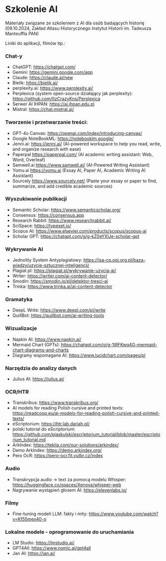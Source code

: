 # Szkolenie AI 
Materiały związane ze szkoleniem z AI dla osób badających historię 
(09.10.2024, Zakład Atlasu Historycznego Instytut Historii im. Tadeusza Manteuffla PAN)

Liniki do aplikacji, filmów itp.:

### Chat-y

- ChatGPT: https://chatgpt.com/
- Gemini: https://gemini.google.com/app
- Claude: https://claude.ai/new
- Bielik: https://bielik.ai/
- perplexity.ai: https://www.perplexity.ai/
- Perplexica (system open-source działający jak perplexity): https://github.com/ItzCrazyKns/Perplexica
- Serwer AI IHPAN: https://ai.ihpan.edu.pl
- Mistral: https://chat.mistral.ai/

### Tworzenie i przetwarzanie treści:

- GPT-4o Canvas: https://openai.com/index/introducing-canvas/
- Google NoteBookML: https://notebooklm.google/
- Jenni.ai: https://jenni.ai/ (AI-powered workspace to help you read, write, and organize research with ease)
- Paperpal https://paperpal.com/ (AI academic writing assistant: Web, Word, Overleaf)
- Samwell.ai https://www.samwell.ai/ (AI-Powered Writing Assistant)
- Yomu.ai https://yomu.ai (Essay AI, Paper AI, Academic Writing AI Assistant)
- Sourcely https://www.sourcely.net/ (Paste your essay or paper to find, summarize, and add credible academic sources)

### Wyszukiwanie publikacji

- Semantic Scholar: https://www.semanticscholar.org/
- Consensus: https://consensus.app
- Research Rabbit: https://www.researchrabbit.ai/
- SciSpace: https://typeset.io/
- Scopus AI: https://www.elsevier.com/products/scopus/scopus-ai
- Scholar GPT: https://chatgpt.com/g/g-kZ0eYXlJe-scholar-gpt

### Wykrywanie AI

- Jednolity System Antyplagiatowy: https://jsa-cp.opi.org.pl/baza-wiedzy/uzycie-sztucznej-inteligencji/
- Plagiat.pl: https://plagiat.pl/wykrywanie-uzycia-ai/
- Writer: https://writer.com/ai-content-detector/
- Smodin: https://smodin.io/pl/detektor-tresci-ai
- Trinka: https://www.trinka.ai/ai-content-detector

### Gramatyka

- DeepL Write: https://www.deepl.com/pl/write
- QuillBot: https://quillbot.com/ai-writing-tools

### Wizualizacje

- Napkin AI: https://www.napkin.ai/
- Mermaid Chart (GPTs): https://chatgpt.com/g/g-1IRFKwq4G-mermaid-chart-diagrams-and-charts
- Diagramy wspomagane AI: https://www.lucidchart.com/pages/pl

### Narzędzia do analizy danych

- Julius AI: https://julius.ai/

### OCR/HTR
- Transkribus: https://www.transkribus.org/
- AI models for reading Polish cursive and printed texts: https://readcoop.eu/ai-models-for-reading-polish-cursive-and-printed-texts/
- eScriptorium: https://htr.lab.dariah.pl/
- polski tutorial do eScriptorium: https://github.com/pjaskulski/escriptorium_tutorial/blob/master/escriptorium_tutorial.md
- ArkIndex: https://teklia.com/our-solutions/arkindex/
- Demo ArkIndex: https://demo.arkindex.org/
- Pero OcR: https://pero-ocr.fit.vutbr.cz/index

### Audio

- Transkrypcja audio -> text za pomocą modelu Whisper: https://huggingface.co/spaces/Xenova/whisper-web
- Nagrywanie wystąpień głosem AI: https://elevenlabs.io/

### Filmy

- Fine-tuning modeli LLM: fakty i mity: https://www.youtube.com/watch?v=Kf55mex40-o

### Lokalne modele - oprogramowanie do uruchamiania

- LM Studio: https://lmstudio.ai/
- GPT4All: https://www.nomic.ai/gpt4all
- Jan AI: https://jan.ai/

   
